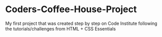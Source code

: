 # Coders-Coffee-House-Project
My first project that was created step by step on Code Institute following the tutorials/challenges from HTML + CSS Essentials
